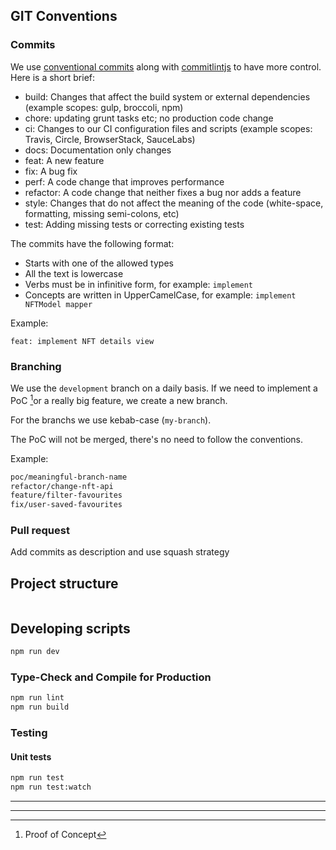 
## GIT Conventions
### Commits

We use [conventional commits](https://www.conventionalcommits.org/en/v1.0.0/) along with [commitlintjs](https://commitlint.js.org/) to have more control. Here is a short brief:

- build: Changes that affect the build system or external dependencies (example scopes: gulp, broccoli, npm)
- chore: updating grunt tasks etc; no production code change
- ci: Changes to our CI configuration files and scripts (example scopes: Travis, Circle, BrowserStack, SauceLabs)
- docs: Documentation only changes
- feat: A new feature
- fix: A bug fix
- perf: A code change that improves performance
- refactor: A code change that neither fixes a bug nor adds a feature
- style: Changes that do not affect the meaning of the code (white-space, formatting, missing semi-colons, etc)
- test: Adding missing tests or correcting existing tests



The commits have the following format:
- Starts with one of the allowed types
- All the text is lowercase 
- Verbs must be in infinitive form, for example: `implement`
- Concepts are written in UpperCamelCase, for example: `implement NFTModel mapper`

Example:

```
feat: implement NFT details view
```

### Branching
We use the `development` branch on a daily basis. If we need to implement a PoC [^1]or a really big feature, we create a new branch.

For the branchs we use kebab-case (`my-branch`).

The PoC will not be merged, there's no need to follow the conventions.

Example:

```sh
poc/meaningful-branch-name
refactor/change-nft-api
feature/filter-favourites
fix/user-saved-favourites
```

### Pull request
Add commits as description and use squash strategy


## Project structure
```sh

```



## Developing scripts
```sh
npm run dev
```

### Type-Check and Compile for Production

```sh
npm run lint
npm run build
```
### Testing
#### Unit tests
```sh
npm run test
npm run test:watch
```
<!--
##### E2E tests
```sh
npm run test:e2e:open
npm run test:e2e:run
```
-->

****
[^1]: Proof of Concept
****